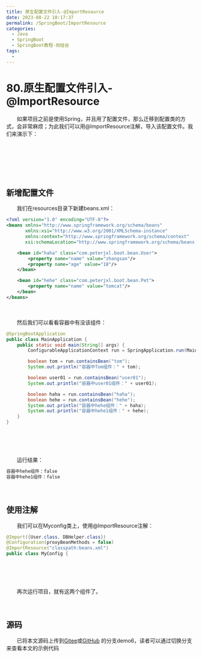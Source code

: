 ```yaml
---
title: 原生配置文件引入-@ImportResource
date: 2023-08-22 18:17:37
permalink: /SpringBoot/ImportResource
categories:
  - Java
  - SpringBoot
  - SpringBoot教程-尚硅谷
tags:
  - 
---
```

# 80.原生配置文件引入-@ImportResource

　　如果项目之前是使用Spring，并且用了配置文件，那么迁移到配置类的方式，会非常麻烦；为此我们可以用@ImportResource注解，导入该配置文件。我们来演示下：
<!-- more -->
　　‍

　　‍

　　‍

## 新增配置文件

　　我们在resources目录下新建beans.xml：

```xml
<?xml version="1.0" encoding="UTF-8"?>
<beans xmlns="http://www.springframework.org/schema/beans"
       xmlns:xsi="http://www.w3.org/2001/XMLSchema-instance"
       xmlns:context="http://www.springframework.org/schema/context"
       xsi:schemaLocation="http://www.springframework.org/schema/beans http://www.springframework.org/schema/beans/spring-beans.xsd http://www.springframework.org/schema/context https://www.springframework.org/schema/context/spring-context.xsd">

    <bean id="haha" class="com.peterjxl.boot.bean.User">
        <property name="name" value="zhangsan"/>
        <property name="age" value="18"/>
    </bean>

    <bean id="hehe" class="com.peterjxl.boot.bean.Pet">
        <property name="name" value="tomcat"/>
    </bean>
</beans>
```

　　‍

　　然后我们可以看看容器中有没该组件：

```java
@SpringBootApplication
public class MainApplication {
    public static void main(String[] args) {
        ConfigurableApplicationContext run = SpringApplication.run(MainApplication.class, args);

        boolean tom = run.containsBean("tom");
        System.out.println("容器中Tom组件：" + tom);

        boolean user01 = run.containsBean("user01");
        System.out.println("容器中user01组件：" + user01);

        boolean haha = run.containsBean("haha");
        boolean hehe = run.containsBean("hehe");
        System.out.println("容器中hehe组件：" + haha);
        System.out.println("容器中hehe1组件：" + hehe);
    }
}
```

　　‍

　　‍

　　运行结果：

```java
容器中hehe组件：false
容器中hehe1组件：false
```

　　‍

## 使用注解

　　我们可以在Myconfig类上，使用@ImportResource注解：

```java
@Import({User.class, DBHelper.class})
@Configuration(proxyBeanMethods = false)
@ImportResource("classpath:beans.xml")
public class MyConfig {
```

　　‍

　　‍

　　再次运行项目，就有这两个组件了。

　　‍

## 源码

　　已将本文源码上传到[Gitee](https://gitee.com/peterjxl/LearnSpringBoot)或[GitHub](https://github.com/Peter-JXL/LearnSpringBoot) 的分支demo6，读者可以通过切换分支来查看本文的示例代码

　　‍
